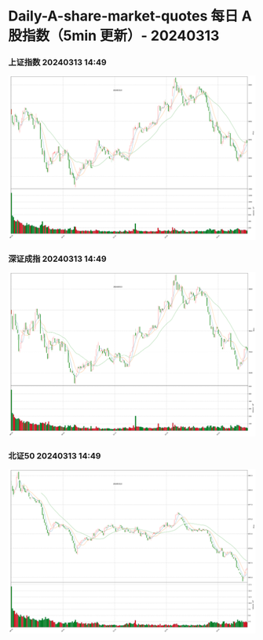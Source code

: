 
# Daily-A-share-market-quotes 每日 A 股指数（5min 更新）- 20240313

### 上证指数 20240313 14:49
![](./fig/2024/3/20240313-sh000001.png)

### 深证成指 20240313 14:49
![](./fig/2024/3/20240313-sz399001.png)

### 北证50 20240313 14:49
![](./fig/2024/3/20240313-bj899050.png)
